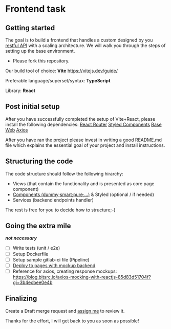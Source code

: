 # Frontend task



## Getting started

The goal is to build a frontend that handles a custom designed by you [restful API](https://aws.amazon.com/what-is/restful-api/) with a scaling architecture. 
We will walk you through the steps of setting up the base environment.
* Please fork this repository.

Our build tool of choice: **Vite**
https://vitejs.dev/guide/

Preferable language/superset/syntax: **TypeScript**

Library: **React**


## Post initial setup

After you have successfully completed the setup of Vite+React, please install the following dependencies:
[React Router](https://reactrouter.com/en/main/start/tutorial)
[Styled Components](https://styled-components.com/docs/basics#installation)
[Base Web](https://baseweb.design/getting-started/setup/)
[Axios](https://axios-http.com/docs/intro)

After you have ran the project please invest in writing a good README.md file which explains the essential goal of your project and install instructions.


## Structuring the code

The code structure should follow the following hirarchy:

- Views (that contain the functionality and is presented as core page component) 
- [Components (dummy;smart;pure;...)](https://javascript.plainenglish.io/react-all-about-components-35650a02ff50) & Styled (optional / if needed)
- Services (backend endpoints handler)


The rest is free for you to decide how to structure;-) 

## Going the extra mile
***not necessary***

- [ ] Write tests (unit / e2e)
- [ ] Setup Dockerfile
- [ ] Setup sample gitlab-ci file (Pipeline)
- [ ] [Deploy to pages with mockup backend](https://medium.com/front-end-weekly/host-your-react-app-with-gitlab-c3ef2f93d0a2)
- [ ] Reference for axios, creating response mockups: https://blog.bitsrc.io/axios-mocking-with-reactjs-85d83d51704f?gi=3b4ecbee0e4b

## Finalizing
Create a Draft merge request and [assign me](https://gitlab.com/geovi) to review it.

Thanks for the effort, I will get back to you as soon as possible! 
